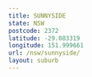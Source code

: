 ```yaml
---
title: SUNNYSIDE
state: NSW
postcode: 2372
latitude: -29.083319
longitude: 151.999661
url: /nsw/sunnyside/
layout: suburb
---
```

